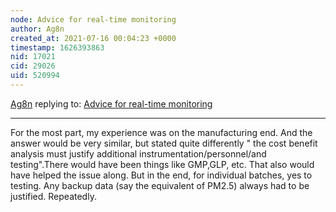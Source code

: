 ```yaml
---
node: Advice for real-time monitoring
author: Ag8n
created_at: 2021-07-16 00:04:23 +0000
timestamp: 1626393863
nid: 17021
cid: 29026
uid: 520994
---
```




[Ag8n](../profile/Ag8n) replying to: [Advice for real-time monitoring](../notes/ottinger/08-30-2018/advice-for-real-time-monitoring)

----
For the most part, my experience was on the manufacturing end.  And the answer would be very similar, but stated quite differently  " the cost benefit analysis must justify additional instrumentation/personnel/and testing".There would have been things like GMP,GLP, etc. That also would have helped the issue along.  But in the end, for individual batches, yes to testing.  Any backup data (say the equivalent of PM2.5) always had to be justified.  Repeatedly.  